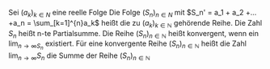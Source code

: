 Sei $(a_k)_{k \in N}$ eine reelle Folge
Die Folge $(S_n)_{n\in N}$ mit $S_n' = a_1 + a_2 +... +a_n = \sum_[k=1]^{n}a_k$ heißt die zu $(a_k)_{k \in \mathbb N}$ gehörende Reihe.
Die Zahl $S_n$ heißt n-te Partialsumme.
Die Reihe $(S_n)_{n\in \mathbb N}$ heißt konvergent, wenn ein $\lim_{n \to \infty S_n}$ existiert. Für eine konvergente Reihe $(S_n)_{n\in\mathbb N}$ heißt die Zahl $\lim_{n\to\infty}S_n$ die Summe der Reihe $(S_n)_{n \in \mathbb N}$

